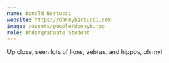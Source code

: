 ```yaml
---
name: Donald Bertucci
website: https://donnybertucci.com
image: /assets/people/donnyb.jpg
role: Undergraduate Student
---
```


Up close, seen lots of lions, zebras, and hippos, oh my!
